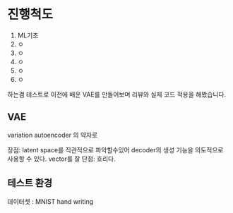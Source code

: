 # 진행척도
1. ML기초
2. ㅇ
3. ㅇ
4. ㅇ
5. ㅇ
6. ㅇ

하는겸 테스트로 이전에 배운 VAE를 만들어보며 리뷰와 실제 코드 적용을 해봤습니다.



## VAE
variation autoencoder 의 약자로 

장점: latent space를 직관적으로 파악할수있어 decoder의 생성 기능을 의도적으로 사용할 수 있다. vector를 잘 
단점: 흐리다.



## 테스트 환경
데이터셋 : MNIST hand writing

